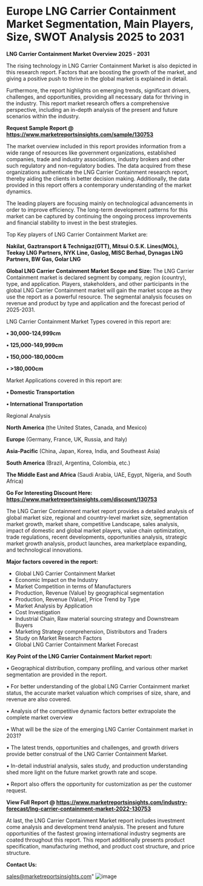 # Europe LNG Carrier Containment Market Segmentation, Main Players, Size, SWOT Analysis 2025 to 2031

<Strong> LNG Carrier Containment Market Overview 2025 - 2031</strong>

The rising technology in LNG Carrier Containment Market is also depicted in this research report. Factors that are boosting the growth of the market, and giving a positive push to thrive in the global market is explained in detail.

Furthermore, the report highlights on emerging trends, significant drivers, challenges, and opportunities, providing all necessary data for thriving in the industry. This report market research offers a comprehensive perspective, including an in-depth analysis of the present and future scenarios within the industry.

<strong>Request Sample Report @ <a href=https://www.marketreportsinsights.com/sample/130753>https://www.marketreportsinsights.com/sample/130753</a></strong>

The market overview included in this report provides information from a wide range of resources like government organizations, established companies, trade and industry associations, industry brokers and other such regulatory and non-regulatory bodies. The data acquired from these organizations authenticate the LNG Carrier Containment research report, thereby aiding the clients in better decision making. Additionally, the data provided in this report offers a contemporary understanding of the market dynamics.

The leading players are focusing mainly on technological advancements in order to improve efficiency. The long-term development patterns for this market can be captured by continuing the ongoing process improvements and financial stability to invest in the best strategies.

Top Key players of LNG Carrier Containment Market are:

<strong>Nakilat, Gaztransport & Technigaz(GTT), Mitsui O.S.K. Lines(MOL), Teekay LNG Partners, NYK Line, Gaslog, MISC Berhad, Dynagas LNG Partners, BW Gas, Golar LNG</strong>

<strong><b>Global LNG Carrier Containment Market Scope and Size:</b></strong>
The LNG Carrier Containment market is declared segment by company, region (country), type, and application. Players, stakeholders, and other participants in the global LNG Carrier Containment market will gain the market scope as they use the report as a powerful resource. The segmental analysis focuses on revenue and product by type and application and the forecast period of 2025-2031.

LNG Carrier Containment Market Types covered in this report are:

<strong>• 30,000-124,999cm

• 125,000-149,999cm

• 150,000-180,000cm

• >180,000cm</strong>

Market Applications covered in this report are:

<strong>• Domestic Transportation

• International Transportation</strong> 

Regional Analysis

<strong>North America</strong> (the United States, Canada, and Mexico)

<strong>Europe</strong> (Germany, France, UK, Russia, and Italy)

<strong>Asia-Pacific</strong> (China, Japan, Korea, India, and Southeast Asia)

<strong>South America</strong> (Brazil, Argentina, Colombia, etc.)

<strong>The Middle East and Africa</strong> (Saudi Arabia, UAE, Egypt, Nigeria, and South Africa)

<strong>Go For Interesting Discount Here: <a href=https://www.marketreportsinsights.com/discount/130753>https://www.marketreportsinsights.com/discount/130753</a></strong>

The LNG Carrier Containment market report provides a detailed analysis of global market size, regional and country-level market size, segmentation market growth, market share, competitive Landscape, sales analysis, impact of domestic and global market players, value chain optimization, trade regulations, recent developments, opportunities analysis, strategic market growth analysis, product launches, area marketplace expanding, and technological innovations.

<strong><b>Major factors covered in the report:</b></strong>
<ul>
  <li>Global LNG Carrier Containment Market </li>
  <li>Economic Impact on the Industry</li>
  <li>Market Competition in terms of Manufacturers</li>
  <li>Production, Revenue (Value) by geographical segmentation</li>
  <li>Production, Revenue (Value), Price Trend by Type</li>
  <li>Market Analysis by Application</li>
  <li>Cost Investigation</li>
  <li>Industrial Chain, Raw material sourcing strategy and Downstream Buyers</li>
  <li>Marketing Strategy comprehension, Distributors and Traders</li>
  <li>Study on Market Research Factors</li>
  <li>Global LNG Carrier Containment Market Forecast</li>
</ul>

<strong><b>Key Point of the LNG Carrier Containment Market report:</b></strong>

• Geographical distribution, company profiling, and various other market segmentation are provided in the report.

• For better understanding of the global LNG Carrier Containment market status, the accurate market valuation which comprises of size, share, and revenue are also covered.

• Analysis of the competitive dynamic factors better extrapolate the complete market overview

• What will be the size of the emerging LNG Carrier Containment market in 2031?

• The latest trends, opportunities and challenges, and growth drivers provide better construal of the LNG Carrier Containment Market.

• In-detail industrial analysis, sales study, and production understanding shed more light on the future market growth rate and scope.

• Report also offers the opportunity for customization as per the customer request.

<strong><b>View Full Report @ <a href=https://www.marketreportsinsights.com/industry-forecast/lng-carrier-containment-market-2022-130753>https://www.marketreportsinsights.com/industry-forecast/lng-carrier-containment-market-2022-130753</a></b></strong>


At last, the LNG Carrier Containment Market report includes investment come analysis and development trend analysis. The present and future opportunities of the fastest growing international industry segments are coated throughout this report. This report additionally presents product specification, manufacturing method, and product cost structure, and price structure.

<strong>Contact Us:</strong>

sales@marketreportsinsights.com"
![image](https://github.com/user-attachments/assets/e5afe782-7a26-4b36-954b-e4650fd22747)
